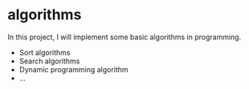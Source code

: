 # algorithms
In this project, I will implement some basic algorithms in programming.
- Sort algorithms
- Search algorithms
- Dynamic programming algorithm
- ...